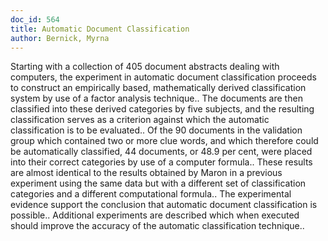 ```yaml
---
doc_id: 564
title: Automatic Document Classification
author: Bernick, Myrna
---
```


Starting with a collection of 405 document abstracts dealing with
computers, the experiment in automatic document classification proceeds
to construct an
empirically based, mathematically derived classification system by use of a
factor analysis technique.. The documents are then classified into these 
derived categories by five subjects, and the resulting classification serves
as a criterion against which the automatic classification is to be evaluated..
Of the 90 documents in the validation group which contained two or more clue
words, and which therefore could be automatically classified, 44 documents, or
48.9 per cent, were placed into their correct categories by use of a computer 
formula.. These results are almost identical to the results obtained by Maron
in a previous experiment using the same data but with a different set of 
classification categories and a different computational formula.. The 
experimental evidence support the conclusion that automatic document 
classification is possible.. Additional experiments are described which when 
executed should improve the accuracy of the automatic classification 
technique..
